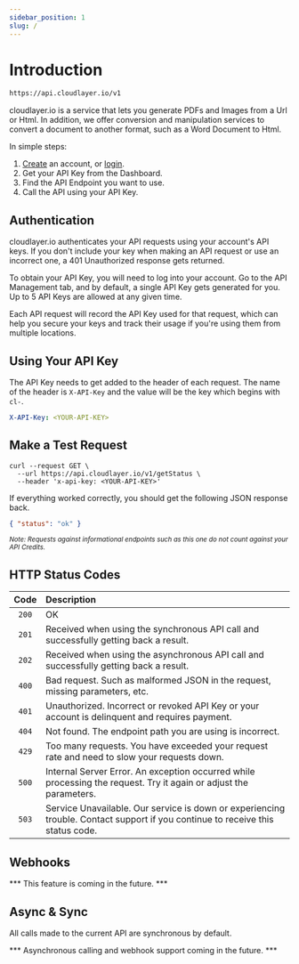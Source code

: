 ```yaml
---
sidebar_position: 1
slug: /
---
```


# Introduction
```html title="API Base URL"
https://api.cloudlayer.io/v1
```

cloudlayer.io is a service that lets you generate PDFs and Images from a Url or Html. In addition, we offer conversion and manipulation services to convert a document to another format, such as a Word Document to Html.

In simple steps:
1. [Create](https://cloudlayer.io/auth/register) an account, or [login](https://cloudlayer.io/auth/login).
2. Get your API Key from the Dashboard.
3. Find the API Endpoint you want to use.
4. Call the API using your API Key.

## Authentication
cloudlayer.io authenticates your API requests using your account's API keys. If you don't include your key when making an API request or use an incorrect one, a 401 Unauthorized response gets returned.

To obtain your API Key, you will need to log into your account.  Go to the API Management tab, and by default, a single API Key gets generated for you. Up to 5 API Keys are allowed at any given time.  

Each API request will record the API Key used for that request, which can help you secure your keys and track their usage if you're using them from multiple locations.

## Using Your API Key
The API Key needs to get added to the header of each request. The name of the header is ```X-API-Key``` and the value will be the key which begins with ```cl-```.

```yaml title="API Key Example"
X-API-Key: <YOUR-API-KEY>
```

## Make a Test Request
```shell
curl --request GET \
  --url https://api.cloudlayer.io/v1/getStatus \
  --header 'x-api-key: <YOUR-API-KEY>'
```

If everything worked correctly, you should get the following JSON response back. 

```json
{ "status": "ok" }
```

*<sup>Note: Requests against informational endpoints such as this one do not count against your API Credits.</sup>*

## HTTP Status Codes

| Code  | Description |
|:---:|:--- |
| `200` | OK |
| `201` | Received when using the synchronous API call and successfully getting back a result. | 
| `202` | Received when using the asynchronous API call and successfully getting back a result. |
| `400` | Bad request. Such as malformed JSON in the request, missing parameters, etc. |
| `401` | Unauthorized. Incorrect or revoked API Key or your account is delinquent and requires payment. |
| `404` | Not found. The endpoint path you are using is incorrect. |
| `429` | Too many requests.  You have exceeded your request rate and need to slow your requests down. |
| `500` | Internal Server Error. An exception occurred while processing the request. Try it again or adjust the parameters. |
| `503` | Service Unavailable. Our service is down or experiencing trouble. Contact support if you continue to receive this status code. |

## Webhooks

*** This feature is coming in the future. ***

## Async & Sync
All calls made to the current API are synchronous by default. 

*** Asynchronous calling and webhook support coming in the future. ***

